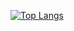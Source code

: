 [![Top Langs](https://github-readme-stats.vercel.app/api/top-langs/?username=tomoki-sys&layout=compact&theme=dracula)](https://github.com/anuraghazra/github-readme-stats)

<!--
**tomoki-sys/tomoki-sys** is a ✨ _special_ ✨ repository because its `README.md` (this file) appears on your GitHub profile.

Here are some ideas to get you started:

- 🔭 I’m currently working on ...
- 🌱 I’m currently learning ...
- 👯 I’m looking to collaborate on ...
- 🤔 I’m looking for help with ...
- 💬 Ask me about ...
- 📫 How to reach me: ...
- 😄 Pronouns: ...
- ⚡ Fun fact: ...
-->
